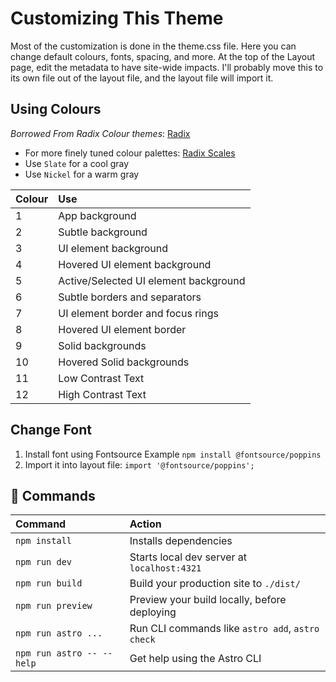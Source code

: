 # Customizing This Theme

Most of the customization is done in the theme.css file. Here you can change
default colours, fonts, spacing, and more. At the top of the Layout page, edit
the metadata to have site-wide impacts. I'll probably move this to its own file
out of the layout file, and the layout file will import it.

## Using Colours

_Borrowed From Radix Colour themes_: [Radix](https://www.radix-ui.com/colors/docs/palette-composition/understanding-the-scale)

- For more finely tuned colour palettes: [Radix Scales](https://www.radix-ui.com/colors/docs/palette-composition/scales)
- Use `Slate` for a cool gray
- Use `Nickel` for a warm gray

| Colour | Use                                   |
| :----- | :------------------------------------ |
| 1      | App background                        |
| 2      | Subtle background                     |
| 3      | UI element background                 |
| 4      | Hovered UI element background         |
| 5      | Active/Selected UI element background |
| 6      | Subtle borders and separators         |
| 7      | UI element border and focus rings     |
| 8      | Hovered UI element border             |
| 9      | Solid backgrounds                     |
| 10     | Hovered Solid backgrounds             |
| 11     | Low Contrast Text                     |
| 12     | High Contrast Text                    |

## Change Font

1. Install font using Fontsource
   Example
   `npm install @fontsource/poppins`
2. Import it into layout file:
   `import '@fontsource/poppins';`

## 🧞 Commands

| Command                   | Action                                           |
| :------------------------ | :----------------------------------------------- |
| `npm install`             | Installs dependencies                            |
| `npm run dev`             | Starts local dev server at `localhost:4321`      |
| `npm run build`           | Build your production site to `./dist/`          |
| `npm run preview`         | Preview your build locally, before deploying     |
| `npm run astro ...`       | Run CLI commands like `astro add`, `astro check` |
| `npm run astro -- --help` | Get help using the Astro CLI                     |
